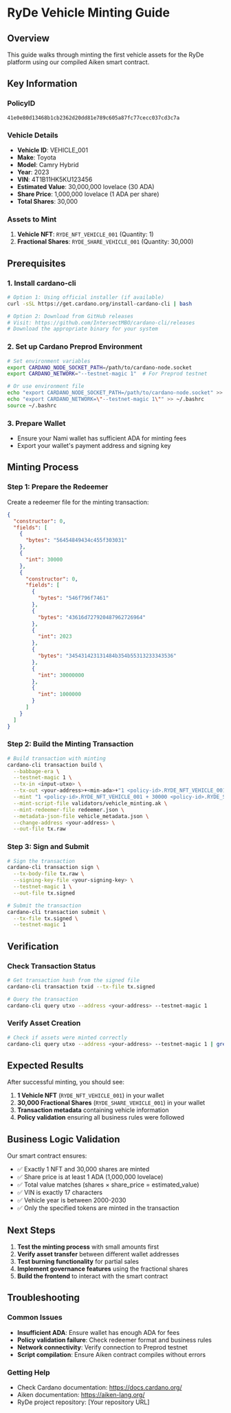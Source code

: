 # RyDe Vehicle Minting Guide

## Overview
This guide walks through minting the first vehicle assets for the RyDe platform using our compiled Aiken smart contract.

## Key Information

### PolicyID
```
41e0e80d13468b1cb2362d20dd81e789c605a87fc77cecc037cd3c7a
```

### Vehicle Details
- **Vehicle ID**: VEHICLE_001
- **Make**: Toyota
- **Model**: Camry Hybrid  
- **Year**: 2023
- **VIN**: 4T1B11HK5KU123456
- **Estimated Value**: 30,000,000 lovelace (30 ADA)
- **Share Price**: 1,000,000 lovelace (1 ADA per share)
- **Total Shares**: 30,000

### Assets to Mint
1. **Vehicle NFT**: `RYDE_NFT_VEHICLE_001` (Quantity: 1)
2. **Fractional Shares**: `RYDE_SHARE_VEHICLE_001` (Quantity: 30,000)

## Prerequisites

### 1. Install cardano-cli
```bash
# Option 1: Using official installer (if available)
curl -sSL https://get.cardano.org/install-cardano-cli | bash

# Option 2: Download from GitHub releases
# Visit: https://github.com/IntersectMBO/cardano-cli/releases
# Download the appropriate binary for your system
```

### 2. Set up Cardano Preprod Environment
```bash
# Set environment variables
export CARDANO_NODE_SOCKET_PATH=/path/to/cardano-node.socket
export CARDANO_NETWORK="--testnet-magic 1"  # For Preprod testnet

# Or use environment file
echo "export CARDANO_NODE_SOCKET_PATH=/path/to/cardano-node.socket" >> ~/.bashrc
echo "export CARDANO_NETWORK=\"--testnet-magic 1\"" >> ~/.bashrc
source ~/.bashrc
```

### 3. Prepare Wallet
- Ensure your Nami wallet has sufficient ADA for minting fees
- Export your wallet's payment address and signing key

## Minting Process

### Step 1: Prepare the Redeemer
Create a redeemer file for the minting transaction:

```json
{
  "constructor": 0,
  "fields": [
    {
      "bytes": "56454849434c455f303031"
    },
    {
      "int": 30000
    },
    {
      "constructor": 0,
      "fields": [
        {
          "bytes": "546f796f7461"
        },
        {
          "bytes": "43616d727920487962726964"
        },
        {
          "int": 2023
        },
        {
          "bytes": "345431423131484b354b55313233343536"
        },
        {
          "int": 30000000
        },
        {
          "int": 1000000
        }
      ]
    }
  ]
}
```

### Step 2: Build the Minting Transaction
```bash
# Build transaction with minting
cardano-cli transaction build \
  --babbage-era \
  --testnet-magic 1 \
  --tx-in <input-utxo> \
  --tx-out <your-address>+<min-ada>+"1 <policy-id>.RYDE_NFT_VEHICLE_001 + 30000 <policy-id>.RYDE_SHARE_VEHICLE_001" \
  --mint "1 <policy-id>.RYDE_NFT_VEHICLE_001 + 30000 <policy-id>.RYDE_SHARE_VEHICLE_001" \
  --mint-script-file validators/vehicle_minting.ak \
  --mint-redeemer-file redeemer.json \
  --metadata-json-file vehicle_metadata.json \
  --change-address <your-address> \
  --out-file tx.raw
```

### Step 3: Sign and Submit
```bash
# Sign the transaction
cardano-cli transaction sign \
  --tx-body-file tx.raw \
  --signing-key-file <your-signing-key> \
  --testnet-magic 1 \
  --out-file tx.signed

# Submit the transaction
cardano-cli transaction submit \
  --tx-file tx.signed \
  --testnet-magic 1
```

## Verification

### Check Transaction Status
```bash
# Get transaction hash from the signed file
cardano-cli transaction txid --tx-file tx.signed

# Query the transaction
cardano-cli query utxo --address <your-address> --testnet-magic 1
```

### Verify Asset Creation
```bash
# Check if assets were minted correctly
cardano-cli query utxo --address <your-address> --testnet-magic 1 | grep "RYDE"
```

## Expected Results

After successful minting, you should see:
1. **1 Vehicle NFT** (`RYDE_NFT_VEHICLE_001`) in your wallet
2. **30,000 Fractional Shares** (`RYDE_SHARE_VEHICLE_001`) in your wallet
3. **Transaction metadata** containing vehicle information
4. **Policy validation** ensuring all business rules were followed

## Business Logic Validation

Our smart contract ensures:
- ✅ Exactly 1 NFT and 30,000 shares are minted
- ✅ Share price is at least 1 ADA (1,000,000 lovelace)
- ✅ Total value matches (shares × share_price = estimated_value)
- ✅ VIN is exactly 17 characters
- ✅ Vehicle year is between 2000-2030
- ✅ Only the specified tokens are minted in the transaction

## Next Steps

1. **Test the minting process** with small amounts first
2. **Verify asset transfer** between different wallet addresses
3. **Test burning functionality** for partial sales
4. **Implement governance features** using the fractional shares
5. **Build the frontend** to interact with the smart contract

## Troubleshooting

### Common Issues
- **Insufficient ADA**: Ensure wallet has enough ADA for fees
- **Policy validation failure**: Check redeemer format and business rules
- **Network connectivity**: Verify connection to Preprod testnet
- **Script compilation**: Ensure Aiken contract compiles without errors

### Getting Help
- Check Cardano documentation: https://docs.cardano.org/
- Aiken documentation: https://aiken-lang.org/
- RyDe project repository: [Your repository URL] 